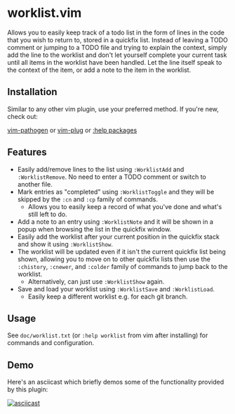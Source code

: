 # worklist.vim


Allows you to easily keep track of a todo list in the form of lines in the code
that you wish to return to, stored in a quickfix list. Instead of leaving a
TODO comment or jumping to a TODO file and trying to explain the context,
simply add the line to the worklist and don't let yourself complete your
current task until all items in the worklist have been handled. Let the line
itself speak to the context of the item, or add a note to the item in the
worklist.

## Installation

Similar to any other vim plugin, use your preferred method. If you're new,
check out:

[vim-pathogen](https://github.com/tpope/vim-pathogen#readme) or
[vim-plug](https://github.com/junegunn/vim-plug) or
[:help packages](https://vimhelp.org/repeat.txt.html#packages)

## Features

- Easily add/remove lines to the list using `:WorklistAdd` and `:WorklistRemove`.
  No need to enter a TODO comment or switch to another file.
- Mark entries as "completed" using `:WorklistToggle` and they will be skipped
  by the `:cn` and `:cp` family of commands.
    - Allows you to easily keep a record of what you've done and what's still
      left to do.
- Add a note to an entry using `:WorklistNote` and it will be shown in a popup
  when browsing the list in the quickfix window.
- Easily add the worklist after your current position in the quickfix stack and
  show it using `:WorklistShow`.
- The worklist will be updated even if it isn't the current quickfix list being
  shown, allowing you to move on to other quickfix lists then use the
  `:chistory`, `:cnewer`, and `:colder` family of commands to jump back to the
  worklist.
    - Alternatively, can just use `:WorklistShow` again.
- Save and load your worklist using `:WorklistSave` and `:WorklistLoad`.
    - Easily keep a different worklist e.g. for each git branch.

## Usage

See `doc/worklist.txt` (or `:help worklist` from vim after installing) for
commands and configuration.

## Demo

Here's an asciicast which briefly demos some of the functionality provided by
this plugin:

[![asciicast](https://asciinema.org/a/Z0iu59cdsqpTmGOGGtIoeluJa.svg)](https://asciinema.org/a/Z0iu59cdsqpTmGOGGtIoeluJa)
